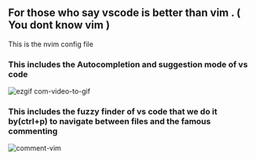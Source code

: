 ## For those who say vscode is better than vim . ( You dont know  vim  )

This is the nvim config file 


### This includes the Autocompletion and suggestion mode of vs code

![ezgif com-video-to-gif](https://user-images.githubusercontent.com/43104796/95446828-79449880-097e-11eb-8bd7-ba710c357cdb.gif)


### This includes the fuzzy finder of vs code that we do it by(ctrl+p) to navigate between files and the famous commenting

![comment-vim](https://user-images.githubusercontent.com/43104796/95446532-0fc48a00-097e-11eb-868c-eb8280fea8f7.gif)





